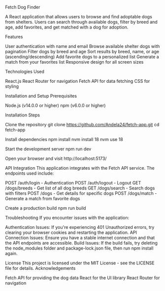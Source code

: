 Fetch Dog Finder

A React application that allows users to browse and find adoptable dogs from shelters. Users can search through available dogs, filter by breed and age, add favorites, and get matched with a dog for adoption.

Features

User authentication with name and email
Browse available shelter dogs with pagination
Filter dogs by breed and age
Sort results by breed, name, or age (ascending/descending)
Add favorite dogs to a personalized list
Generate a match from your favorites list
Responsive design for all screen sizes

Technologies Used

React.js
React Router for navigation
Fetch API for data fetching
CSS for styling

Installation and Setup
Prerequisites

Node.js (v14.0.0 or higher)
npm (v6.0.0 or higher)

Installation Steps

Clone the repository
git clone https://github.com/Andela24/fetch-app.git
cd fetch-app

Install dependencies
npm install
nvm install 18
nvm use 18

Start the development server
npm run dev

Open your browser and visit http://localhost:5173/

API Integration
This application integrates with the Fetch API service. The endpoints used include:

POST /auth/login - Authentication
POST /auth/logout - Logout
GET /dogs/breeds - Get list of all dog breeds
GET /dogs/search - Search dogs with filters
POST /dogs - Get details for specific dogs
POST /dogs/match - Generate a match from favorite dogs

Create a production build
npm run build

Troubleshooting
If you encounter issues with the application:

Authentication Issues: If you're experiencing 401 Unauthorized errors, try clearing your browser cookies and restarting the application.
API Connection Issues: Ensure you have a stable internet connection and that the API endpoints are accessible.
Build Issues: If the build fails, try deleting the node_modules folder and package-lock.json file, then run npm install again.

License
This project is licensed under the MIT License - see the LICENSE file for details.
Acknowledgements

Fetch API for providing the dog data
React for the UI library
React Router for navigation